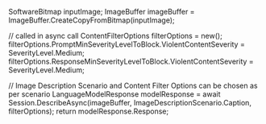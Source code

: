 SoftwareBitmap inputImage;
ImageBuffer imageBuffer = ImageBuffer.CreateCopyFromBitmap(inputImage);

// called in async call
ContentFilterOptions filterOptions = new();
filterOptions.PromptMinSeverityLevelToBlock.ViolentContentSeverity = SeverityLevel.Medium;
filterOptions.ResponseMinSeverityLevelToBlock.ViolentContentSeverity = SeverityLevel.Medium;

// Image Description Scenario and Content Filter Options can be chosen as per scenario
LanguageModelResponse modelResponse = await Session.DescribeAsync(imageBuffer, ImageDescriptionScenario.Caption, filterOptions);
return modelResponse.Response;
